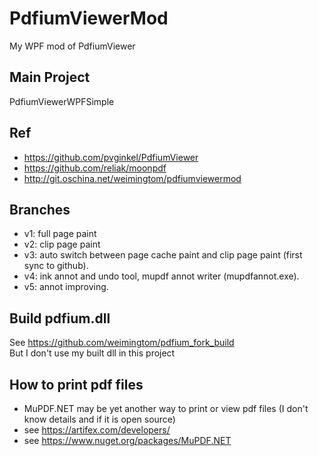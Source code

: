 # PdfiumViewerMod  
My WPF mod of PdfiumViewer  

## Main Project  
PdfiumViewerWPFSimple  

## Ref  
* https://github.com/pvginkel/PdfiumViewer  
* https://github.com/reliak/moonpdf  
* http://git.oschina.net/weimingtom/pdfiumviewermod  

## Branches  
* v1: full page paint  
* v2: clip page paint
* v3: auto switch between page cache paint and clip page paint (first sync to github).  
* v4: ink annot and undo tool, mupdf annot writer (mupdfannot.exe).  
* v5: annot improving.  

## Build pdfium.dll  
See https://github.com/weimingtom/pdfium_fork_build  
But I don't use my built dll in this project  

## How to print pdf files  
* MuPDF.NET may be yet another way to print or view pdf files (I don't know details and if it is open source)  
* see https://artifex.com/developers/  
* see https://www.nuget.org/packages/MuPDF.NET  
